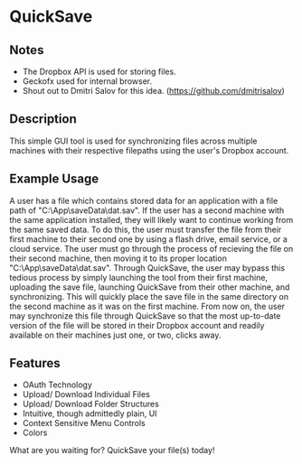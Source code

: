 # QuickSave

Notes
-----
- The Dropbox API is used for storing files.
- Geckofx used for internal browser.
- Shout out to Dmitri Salov for this idea. (https://github.com/dmitrisalov)

Description
-----------
This simple GUI tool is used for synchronizing files across multiple machines with their respective filepaths using the user's
Dropbox account.


Example Usage
-------------
A user has a file which contains stored data for an application with a file path of "C:\App\saveData\dat.sav". If the user has a second
machine with the same application installed, they will likely want to continue working from the same saved data. To do this, the user
must transfer the file from their first machine to their second one by using a flash drive, email service, or a cloud service. The user
must go through the process of recieving the file on their second machine, then moving it to its proper location "C:\App\saveData\dat.sav".
Through QuickSave, the user may bypass this tedious process by simply launching the tool from their first machine, uploading the save file,
launching QuickSave from their other machine, and synchronizing. This will quickly place the save file in the same directory on the second
machine as it was on the first machine. From now on, the user may synchronize this file through QuickSave so that the most
up-to-date version of the file will be stored in their Dropbox account and readily available on their machines just one, or two, clicks away.

Features
--------
- OAuth Technology
- Upload/ Download Individual Files
- Upload/ Download Folder Structures
- Intuitive, though admittedly plain, UI
- Context Sensitive Menu Controls
- Colors

What are you waiting for? QuickSave your file(s) today!